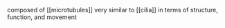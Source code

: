 composed of [[microtubules]]
very similar to [[cilia]] in terms of structure, function, and movement